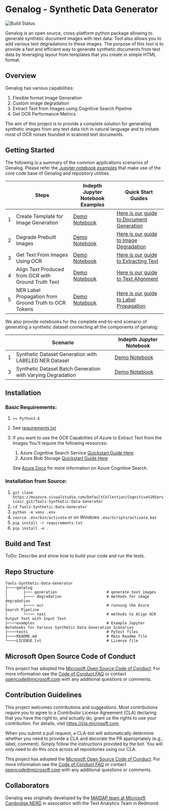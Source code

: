 # Genalog - Synthetic Data Generator

![Build Status](https://dev.azure.com/msazure/Cognitive%20Services/_apis/build/status/Tools-Synthetic-Data-Generator?branchName=master)

Genalog is an open source, cross-platform python package allowing to generate synthetic document images with text data. Tool also allows you to add various text degradations to these images. The purpose of this tool is to provide a fast and efficient way to generate synthetic documents from text data by leveraging layout from templates that you create in simple HTML format. 

Overview
-------------------------------------
Genalog has various capabilities: 

1. Flexible format Image Generation
1. Custom image degradation
1. Extract Text from Images using Cognitive Search Pipeline
1. Get OCR Performance Metrics 

The aim of this project is to provide a complete solution for generating synthetic images from any text data rich in natural language and to imitate most of OCR noises founded in scanned text documents. 

## Getting Started
The following is a summary of the common applications scenarios of Genalog. Please refer the [Jupyter notebook examples](example) that make use of the core code base of Genalog and repository utilities.

||Steps|Indepth Jupyter Notebook Examples|Quick Start Guides|
|-|-------------------------|--------|--------|
|1|Create Template for Image Generation|[Demo Notebook](example\document_generation.ipynb)|[Here is our guide to Document Generation](genalog\generation\README.md)|
|2|Degrade Prebuilt Images|[Demo Notebook](example\document_degradation.ipynb)|[Here is our guide to Image Degradation](genalog\degradation\README.md)|
|3|Get Text From Images Using OCR|[Demo Notebook](example\ocr_extraction.ipynb)|[Here is our guide to Extracting Text](genalog\ocr\README.md)|
|4|Align Text Produced from OCR with Ground Truth Text|[Demo Notebook](example\text_alignment.ipynb)|[Here is our guide to Text Alignment](genalog\text\README.md)|
|5|NER Label Propagation from Ground Truth to OCR Tokens|[Demo Notebook](example\ocr_label_propagation.ipynb)|[Here is our guide to Label Propagation](genalog\text\README.md)|

We also provide notebooks for the complete end-to-end scenario of generating a synthetic dataset connecting all the components of genalog:

||Scenario|Indepth Jupyter Notebook|
|-|-------------------------|--------|
|1|Synthetic Dataset Generation with LABELED NER Dataset|[Demo Notebook](example\dataset_generation.ipynb)|
|3|Synthetic Dataset Batch Generation with Varying Degradation|[Demo Notebook](example\batch_dataset_generation.ipynb)|

Installation
-----------------------------

### Basic Requirements:

1. `>= Python3.6`
1. See [requirements.txt](requirements.txt)
1. If you want to use the OCR Capabilties of Azure to Extract Text from the Images You'll require the following resources: 
    1. Azure Cognitive Search Service [Quickstart Guide Here](https://docs.microsoft.com/en-us/azure/search/search-create-service-portal)
    1. Azure Blob Storage [Quickstart Guide Here](https://docs.microsoft.com/en-us/azure/storage/blobs/storage-blob-create-account-block-blob?tabs=azure-portal)
    
    See [Azure Docs](https://docs.microsoft.com/en-us/azure/search/search-what-is-azure-search) for more information on Azure Cognitive Search.

### Installation from Source:

1. `git clone https://msazure.visualstudio.com/DefaultCollection/Cognitive%20Services/_git/Tools-Synthetic-Data-Generator`
1. `cd Tools-Synthetic-Data-Generator`
1. `python -m venv .env`
1. `source .env/bin/activate` or on Windows `.env/Scripts/activate.bat`
1. `pip install -r requirements.txt`
1. `pip install -e .`


Build and Test
----------------------
ToDo: Describe and show how to build your code and run the tests. 

Repo Structure
-------------------
    Tools-Synthetic-Data-Generator
    ├────genalog
    │       ├─── generation                      # generate text images
    │       ├──── degradation                    # methods for image degradation
    │       ├──── ocr                            # running the Azure Search Pipeline
    │       └──── text                           # methods to Align OCR Output Text with Input Text 
    ├────examples                                # Example Jupyter Notebooks for Various Synthetic Data Generation Scenarios
    ├────tests                                   # PyTest files
    ├────README.md                               # Main Readme file   
    └────LICENSE.txt                             # License file

Microsoft Open Source Code of Conduct
-------------------------------------

This project has adopted the [Microsoft Open Source Code of Conduct](https://opensource.microsoft.com/codeofconduct/). For more information see the [Code of Conduct FAQ](https://opensource.microsoft.com/codeofconduct/faq/) or contact [opencode@microsoft.com](mailto:opencode@microsoft.com) with any additional questions or comments.

Contribution Guidelines
-------------------------------------

This project welcomes contributions and suggestions. Most contributions require you to
agree to a Contributor License Agreement (CLA) declaring that you have the right to,
and actually do, grant us the rights to use your contribution. For details, visit
https://cla.microsoft.com.

When you submit a pull request, a CLA-bot will automatically determine whether you need
to provide a CLA and decorate the PR appropriately (e.g., label, comment). Simply follow the
instructions provided by the bot. You will only need to do this once across all repositories using our CLA.

This project has adopted the [Microsoft Open Source Code of Conduct](https://opensource.microsoft.com/codeofconduct/).
For more information see the [Code of Conduct FAQ](https://opensource.microsoft.com/codeofconduct/faq/)
or contact [opencode@microsoft.com](mailto:opencode@microsoft.com) with any additional questions or comments.



Collaborators
-------------------------------------
Genalog was originally developed by the [MAIDAP team at Microsoft Cambridge NERD](http://www.microsoftnewengland.com/nerd-ai/) in association with the Text Analytics Team in Redmond.
